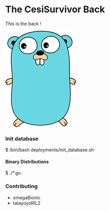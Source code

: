 # The CesiSurvivor Back

This is the back !

![Go logo](docs/pictures/go-logo.png)

### Init database
$ /bin/bash deployments/init_database.sh

#### Binary Distributions
$ ./*.go

### Contributing
* omegaBionic
* tatayoyoRIL2
